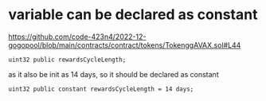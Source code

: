 # variable can be declared as constant

https://github.com/code-423n4/2022-12-gogopool/blob/main/contracts/contract/tokens/TokenggAVAX.sol#L44

```solidity
uint32 public rewardsCycleLength;
```
as it also be init as 14 days, so it should be declared as constant

```solidity
uint32 public constant rewardsCycleLength = 14 days;
```